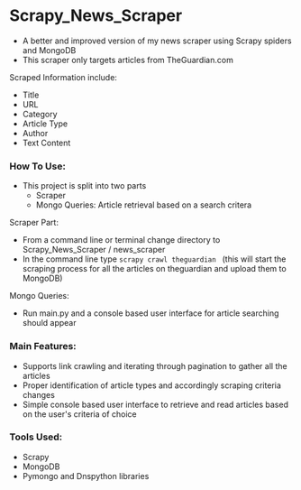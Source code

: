 # Scrapy_News_Scraper

- A better and improved version of my news scraper using Scrapy spiders and MongoDB 
- This scraper only targets articles from TheGuardian.com

Scraped Information include:
  - Title
  - URL
  - Category
  - Article Type
  - Author
  - Text Content

### How To Use:

- This project is split into two parts 
  - Scraper
  - Mongo Queries: Article retrieval based on a search critera

Scraper Part:
  - From a command line or terminal change directory to Scrapy_News_Scraper / news_scraper
  - In the command line type ```scrapy crawl theguardian ```  (this will start the scraping process for all the articles on theguardian and upload them to MongoDB)

Mongo Queries:
  - Run main.py and a console based user interface for article searching should appear 
 
  
### Main Features:
  - Supports link crawling and iterating through pagination to gather all the articles
  - Proper identification of article types and accordingly scraping criteria changes
  - Simple console based user interface to retrieve and read articles based on the user's criteria of choice
  
 
### Tools Used:
  - Scrapy
  - MongoDB 
  - Pymongo and Dnspython libraries
  
  
 
 
